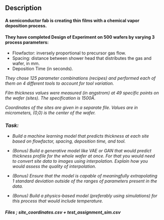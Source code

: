 ## Description

#### A semiconductor fab is creating thin films with a chemical vapor deposition process.

#### They have completed Design of Experiment on 500 wafers by varying 3 process parameters:

   * Flowfactor: inversely proportional to precursor gas flow.</blockquote>
   * Spacing: distance between shower head that distributes the gas and wafer, in mm.</blockquote>
   * Deposition Time (in seconds).</blockquote>

<i> They chose 125 parameter combinations (recipes) and performed each of them on 4 different tools to account for tool variation.

<i> Film thickness values were measured (in angstrom) at 49 specific points on the wafer (sites). The specification is 1500Å.

<i> Coordinates of the sites are given in a separate file. Values are in micrometers, (0,0) is the center of the wafer.

### Task:
    
   * Build a machine learning model that predicts thickness at each site based on flowfactor, spacing, deposition time, and tool.</blockquote>
    
   * (Bonus) Build a generative model like VAE or GAN that would predict thickness profile for the whole wafer at once. For that you would need to convert site data to images using interpolation. Explain how you would assess the quality of interpolation.</blockquote>
    
   * (Bonus) Ensure that the model is capable of meaningfully extrapolating 1 standard deviation outside of the ranges of parameters present in the data.</blockquote>
    
   * (Bonus) Build a physics-based model (preferably using simulations) for this process that would include temperature.</blockquote>


#### Files ; site_coordinates.csv + test_assignment_sim.csv
